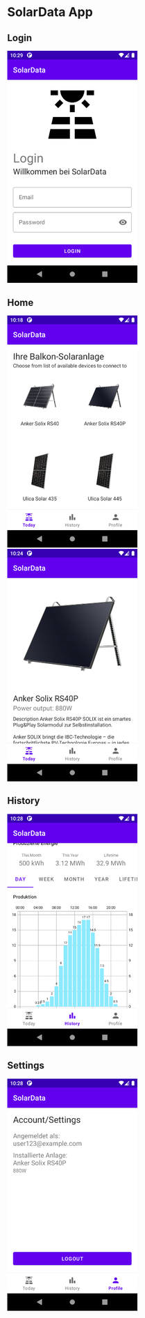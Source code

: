 # SolarData App

## Login
<p>
<img src="https://github.com/cfleschhut/Kotlin-Android-Training-SolarData-App/blob/main/screenshots/Screenshot_Login_20230404_102930.png" width="300" />
</p>

## Home
<p>
<img src="https://github.com/cfleschhut/Kotlin-Android-Training-SolarData-App/blob/main/screenshots/Screenshot_Home_20230404_101842.png" width="300" />
<img src="https://github.com/cfleschhut/Kotlin-Android-Training-SolarData-App/blob/main/screenshots/Screenshot_Home_Detail_20230404_102456.png" width="300" />
</p>

## History
<p>
<img src="https://github.com/cfleschhut/Kotlin-Android-Training-SolarData-App/blob/main/screenshots/Screenshot_History_20230404_102815.png" width="300" />
</p>

## Settings
<p>
<img src="https://github.com/cfleschhut/Kotlin-Android-Training-SolarData-App/blob/main/screenshots/Screenshot_Settings_20230404_102850.png" width="300" />
</p>
